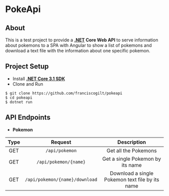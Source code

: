 # PokeApi

## About
This is a test project to provide a **[.NET](https://dotnet.microsoft.com) Core Web API** to serve information about pokemons to a SPA with Angular to show a list of pokemons and download a text file with the information about one specific pokemon.

## Project Setup
* Install **[.NET Core 3.1 SDK](https://dotnet.microsoft.com/download)**
* Clone and Run
```
$ git clone https://github.com/franciscogilt/pokeapi
$ cd pokeapi
$ dotnet run
```

## API Endpoints
* **Pokemon**

| Type | Request | Description |
| :-: | :-: | :-: |
| GET | `/api/pokemon` | Get all the Pokemons |
| GET | `/api/pokemon/{name}` | Get a single Pokemon by its name |
| GET | `/api/pokemon/{name}/download` | Download a single Pokemon text file by its name |
